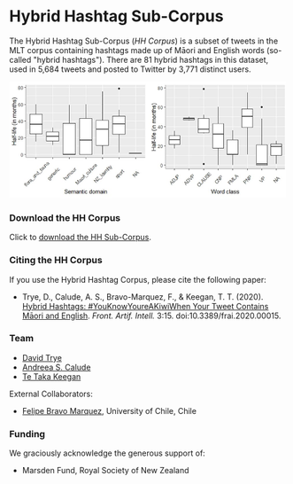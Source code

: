 
# Hybrid Hashtag Sub-Corpus
The Hybrid Hashtag Sub-Corpus (<i>HH Corpus</i>) is a subset of tweets in the MLT corpus containing hashtags made up of Māori and English words (so-called "hybrid hashtags"). There are 81 hybrid hashtags in this dataset, used in 5,684 tweets and posted to Twitter by 3,771 distinct users.

<img src="../pics/hashtag_graphs.jpg" alt="Box-plots showing th esemantic domain and word class of hybrid hashtags in the MLT Corpus" width="500"/>

### Download the HH Corpus
Click to <a href="../pics/hh_corpus.xlsx">download the HH Sub-Corpus</a>.

### Citing the HH Corpus
If you use the Hybrid Hashtag Corpus, please cite the following paper:

- Trye, D., Calude, A. S., Bravo-Marquez, F., & Keegan, T. T. (2020). [Hybrid Hashtags: #YouKnowYoureAKiwiWhen Your Tweet Contains Māori and English](https://www.frontiersin.org/articles/10.3389/frai.2020.00015/full). <i>Front. Artif. Intell.</i> 3:15. doi:10.3389/frai.2020.00015.

### Team

- [David Trye](https://www.cs.waikato.ac.nz/~dgt12/)
- [Andreea S. Calude](https://www.calude.net/andreea/)
- [Te Taka Keegan](https://www.cms.waikato.ac.nz/people/tetaka)

External Collaborators:

- [Felipe Bravo Marquez](https://felipebravom.com/), University of Chile, Chile

### Funding

We graciously acknowledge the generous support of:

- Marsden Fund, Royal Society of New Zealand
